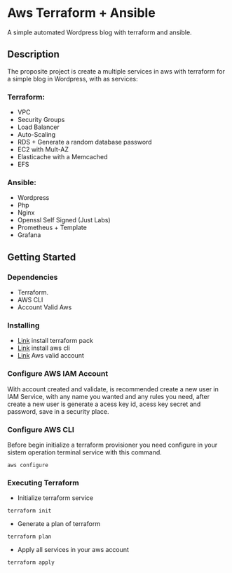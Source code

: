 # Aws Terraform + Ansible

A simple automated Wordpress blog with terraform and ansible.

## Description

The proposite project is create a multiple services in aws with terraform for a simple blog in Wordpress, with as services:

### Terraform:

* VPC 
* Security Groups
* Load Balancer
* Auto-Scaling 
* RDS + Generate a random database password
* EC2 with Mult-AZ
* Elasticache with a Memcached 
* EFS

### Ansible:

* Wordpress
* Php
* Nginx
* Openssl Self Signed (Just Labs)
* Prometheus + Template
* Grafana

## Getting Started

### Dependencies

* Terraform.
* AWS CLI
* Account Valid Aws

### Installing

* [Link](https://developer.hashicorp.com/terraform/tutorials/aws-get-started/install-cli) install terraform pack
* [Link](https://aws.amazon.com/pt/cli/) install aws cli
* [Link](https://aws.amazon.com/free/?all-free-tier.sort-by=item.additionalFields.SortRank&all-free-tier.sort-order=asc&awsf.Free%20Tier%20Types=*all&awsf.Free%20Tier%20Categories=*all) Aws valid account

### Configure AWS IAM Account

With account created and validate, is recommended create a new user in IAM Service, with any name you wanted and any rules you
need, after create a new user is generate
a acess key id, acess key secret and password, save in a security place.

### Configure AWS CLI

Before begin initialize a terraform provisioner you need configure in your sistem operation terminal service with this command.

```
aws configure
```

### Executing Terraform 

* Initialize terraform service

```
terraform init
```
* Generate a plan of terraform

```
terraform plan
```

* Apply all services in your aws account

```
terraform apply
```

